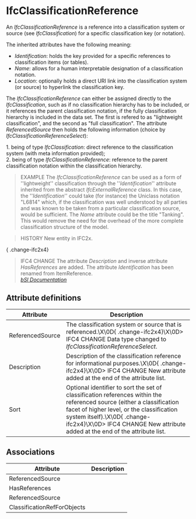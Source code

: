 IfcClassificationReference
==========================
An _IfcClassificationReference_ is a reference into a classification system or
source (see _IfcClassification_) for a specific classification key (or
notation).  
  
The inherited attributes have the following meaning:  
  
* _Identification_: holds the key provided for a specific references to classification items (or tables).  
* _Name_: allows for a human interpretable designation of a classification notation.  
* _Location_: optionally holds a direct URI link into the classification system (or source) to hyperlink the classification key.  
  
The _IfcClassificationReference_ can either be assigned directly to the
_IfcClassification_, such as if no classification hierarchy has to be
included, or it references the parent classification notation, if the fully
classification hierarchy is included in the data set. The first is refered to
as "lightweight classification", and the second as "full classification". The
attribute _ReferencedSource_ then holds the following information (choice by
_IfcClassificationReferenceSelect_):  
  
1\. being of type _IfcClassification_: direct reference to the classification
system (with meta information provided);  
2\. being of type _IfcClassificationReference_: reference to the parent
classification notation within the classification hierarchy.  
  
> EXAMPLE  The _IfcClassificationReference_ can be used as a form of
> ''lightweight'' classification through the ''_Identification_'' attribute
> inherited from the abstract _IfcExternalReference_ class. In this case, the
> ''_Identification_'' could take (for instance) the Uniclass notation "L6814"
> which, if the classification was well understood by all parties and was
> known to be taken from a particular classification source, would be
> sufficient. The _Name_ attribute could be the title "Tanking". This would
> remove the need for the overhead of the more complete classification
> structure of the model.  
  
> HISTORY  New entity in IFC2x.  
  
{ .change-ifc2x4}  
> IFC4 CHANGE  The attribute _Description_ and inverse attribute
> _HasReferences_ are added. The attribute _Identification_ has been renamed
> from ItemReference.  
[ _bSI
Documentation_](https://standards.buildingsmart.org/IFC/DEV/IFC4_2/FINAL/HTML/schema/ifcexternalreferenceresource/lexical/ifcclassificationreference.htm)


Attribute definitions
---------------------
| Attribute        | Description                                                                                                                                                                                                                                                                        |
|------------------|------------------------------------------------------------------------------------------------------------------------------------------------------------------------------------------------------------------------------------------------------------------------------------|
| ReferencedSource | The classification system or source that is referenced.\X\0D{ .change-ifc2x4}\X\0D> IFC4 CHANGE  Data type changed to _IfcClassificationReferenceSelect_.                                                                                                                          |
| Description      | Description of the classification reference for informational purposes.\X\0D{ .change-ifc2x4}\X\0D> IFC4 CHANGE  New attribute added at the end of the attribute list.                                                                                                             |
| Sort             | Optional identifier to sort the set of classification references within the referenced source (either a classification facet of higher level, or the classification system itself).\X\0D{ .change-ifc2x4}\X\0D> IFC4 CHANGE  New attribute added at the end of the attribute list. |

Associations
------------
| Attribute                   | Description   |
|-----------------------------|---------------|
| ReferencedSource            |               |
| HasReferences               |               |
| ReferencedSource            |               |
| ClassificationRefForObjects |               |

